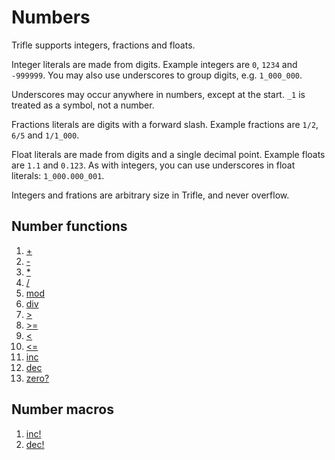 # Numbers

Trifle supports integers, fractions and floats.

Integer literals are made from digits. Example integers are `0`,
`1234` and `-999999`. You may also use underscores to group digits,
e.g. `1_000_000`.

Underscores may occur anywhere in numbers, except at the start. `_1`
is treated as a symbol, not a number.

Fractions literals are digits with a forward slash. Example fractions
are `1/2`, `6/5` and `1/1_000`.

Float literals are made from digits and a single decimal
point. Example floats are `1.1` and `0.123`. As with integers, you can
use underscores in float literals: `1_000.000_001`.

Integers and frations are arbitrary size in Trifle, and never overflow.

## Number functions

1. [+](Numbers-Add.md)
2. [-](Numbers-Subtract.md)
3. [*](Numbers-Multiply.md)
3. [/](Numbers-Divide.md)
4. [mod](Numbers-Mod.md)
5. [div](Numbers-Div.md)
6. [>](Numbers-LessThan.md)
7. [>=](Numbers-LessThanEqual.md)
8. [<](Numbers-GreaterThan.md)
9. [<=](Numbers-GreaterThanEqual.md)
10. [inc](Numbers-Inc.md)
11. [dec](Numbers-Dec.md)
12. [zero?](Numbers-ZeroPredicate.md)

## Number macros

1. [inc!](Numbers-IncMacro.md)
2. [dec!](Numbers-DecMacro.md)
